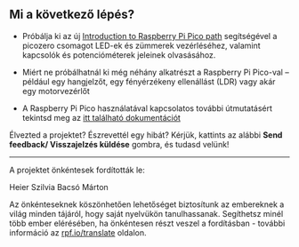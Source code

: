 ## Mi a következő lépés?

- Próbálja ki az új [Introduction to Raspberry Pi Pico path](https://projects.raspberrypi.org/hu-HU/pathways/pico-intro) segítségével a picozero csomagot LED-ek és zümmerek vezérléséhez, valamint kapcsolók és potencióméterek jeleinek olvasásához.

- Miért ne próbálhatnál ki még néhány alkatrészt a Raspberry Pi Pico-val – például egy hangjelzőt, egy fényérzékeny ellenállást (LDR) vagy akár egy motorvezérlőt

- A Raspberry Pi Pico használatával kapcsolatos további útmutatásért tekintsd meg az [itt található dokumentációt](https://www.raspberrypi.org/documentation/pico/getting-started/)

Élvezted a projektet? Észrevettél egy hibát? Kérjük, kattints az alábbi **Send feedback/ Visszajelzés küldése** gombra, és tudasd velünk!

***

A projektet önkéntesek fordították le:

Heier Szilvia
Bacsó Márton

Az önkénteseknek köszönhetően lehetőséget biztosítunk az embereknek a világ minden tájáról, hogy saját nyelvükön tanulhassanak. Segíthetsz minél több ember elérésében, ha önkéntesen részt veszel a fordításban - további információ az [rpf.io/translate](https://rpf.io/translate) oldalon.
